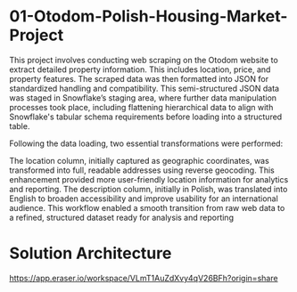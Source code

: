 # 01-Otodom-Polish-Housing-Market-Project

This project involves conducting web scraping on the Otodom website to extract detailed property information. This includes location, price, and property features. 
The scraped data was then formatted into JSON for standardized handling and compatibility. This semi-structured JSON data was staged in Snowflake’s staging area, where further data manipulation processes took place, including flattening hierarchical data to align with Snowflake's tabular schema requirements before loading into a structured table.

Following the data loading, two essential transformations were performed:

The location column, initially captured as geographic coordinates, was transformed into full, readable addresses using reverse geocoding. This enhancement provided more user-friendly location information for analytics and reporting.
The description column, initially in Polish, was translated into English to broaden accessibility and improve usability for an international audience.
This workflow enabled a smooth transition from raw web data to a refined, structured dataset ready for analysis and reporting

# Solution Architecture 
https://app.eraser.io/workspace/VLmT1AuZdXvy4qV26BFh?origin=share
